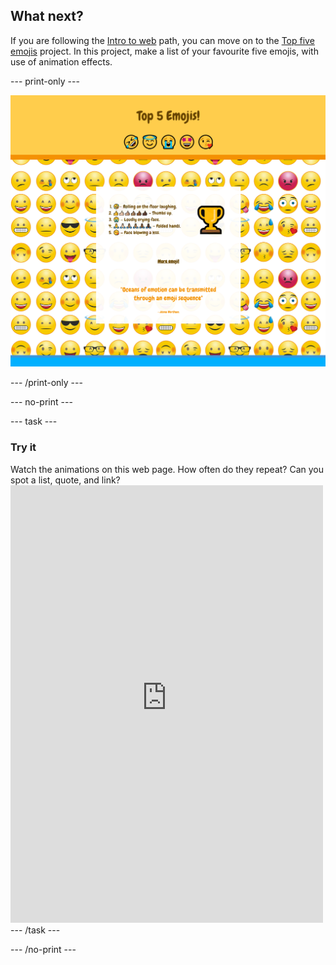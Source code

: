 ## What next?

If you are following the [Intro to web](https://projects.raspberrypi.org/en/pathways/web-intro-simplified) path, you can move on to the [Top five emojis](https://projects.raspberrypi.org/en/projects/top-5-emoji-list-simplified) project. In this project, make a list of your favourite five emojis, with use of animation effects.

--- print-only ---

![The finished top 5 emojis project.](images/emoji-solution.PNG)

--- /print-only ---

--- no-print ---

--- task ---

### Try it
<div style="display: flex; flex-wrap: wrap">
<div style="flex-basis: 175px; flex-grow: 1">  
Watch the animations on this web page. How often do they repeat? Can you spot a list, quote, and link?

</div>
<div>
<iframe src="https://staging-editor.raspberrypi.org/en/embed/viewer/top-5-emoji-list" width="500" height="700" frameborder="0" marginwidth="0" marginheight="0" allowfullscreen> </iframe>
</div>
</div>
--- /task ---

--- /no-print ---
